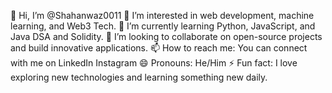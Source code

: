 👋 Hi, I’m @Shahanwaz0011
👀 I’m interested in web development, machine learning, and Web3 Tech.
🌱 I’m currently learning Python, JavaScript, and Java DSA and Solidity. 
💞️ I’m looking to collaborate on open-source projects and build innovative applications.
📫 How to reach me: You can connect with me on LinkedIn Instagram
😄 Pronouns: He/Him
⚡ Fun fact: I love exploring new technologies and learning something new daily. 

<!---
Shahanwaz0011/Shahanwaz0011 is a ✨ special ✨ repository because its `README.md` (this file) appears on your GitHub profile.
You can click the Preview link to take a look at your changes.
--->
